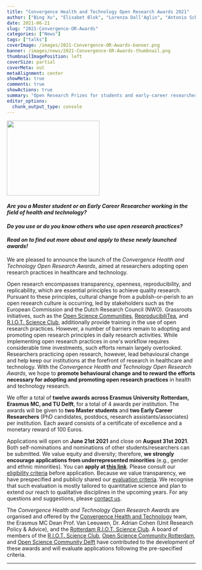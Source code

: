 ```yaml
---
title: "Convergence Health and Technology Open Research Awards 2021"
author: ["Bing Xu", "Elisabet Blok", "Lorenza Dall'Aglio", "Antonio Schettino"]
date: 2021-06-21
slug: "2021-Convergence-OR-Awards"
categories: ["News"]
tags: ["talks"]
coverImage: /images/2021-Convergence-OR-Awards-banner.png
banner: /images/news/2021-Convergence-OR-Awards-thumbnail.png
thumbnailImagePosition: left
coverSize: partial
coverMeta: out
metaAlignment: center
showMeta: true
comments: true
showActions: true
summary: "Open Research Prizes for students and early-career researchers!"
editor_options: 
  chunk_output_type: console
---
```

<img border="0" alt="" src="/images/news/2021-Convergence-OR-Awards-thumbnail.png" width="70%" height="200" align="center">

<BR>

#### *Are you a Master student or an Early Career Researcher working in the field of health and technology?*   

#### *Do you use or do you know others who use open research practices?*   

#### *Read on to find out more about and apply to these newly launched awards!*

We are pleased to announce the launch of the *Convergence Health and Technology Open Research Awards*, aimed at researchers adopting open research practices in healthcare and technology. 

Open research encompasses transparency, openness, reproducibility, and replicability, which are essential principles to achieve quality research. Pursuant to these principles, cultural change from a publish-or-perish to an open research culture is occurring, led by stakeholders such as the European Commission and the Dutch Research Council (NWO). Grassroots initiatives, such as the [Open Science Communities](http://startyourosc.com/), [ReproducibiliTea](https://reproducibilitea.org/), and [R.I.O.T. Science Club](http://riotscience.co.uk/), additionally provide training in the use of open research practices. However, a number of barriers remain to adopting and promoting open research principles in daily research activities. While implementing open research practices in one's workflow requires considerable time investments, such efforts remain largely overlooked. Researchers practicing open research, however, lead behavioural change and help keep our institutions at the forefront of research in healthcare and technology. With the *Convergence Health and Technology Open Research Awards*, we hope to **promote behavioural change and to reward the efforts necessary for adopting and promoting open research practices** in health and technology research.

We offer a total of **twelve awards across Erasmus University Rotterdam, Erasmus MC, and TU Delft**, for a total of 4 awards per institution. The awards will be given to **two Master students** and **two Early Career Researchers** (PhD candidates, postdocs, research assistants/associates) per institution. Each award consists of a certificate of excellence and a monetary reward of 100 Euros.

Applications will open on **June 21st 2021** and close on **August 31st 2021**. Both self-nominations and nominations of other students/researchers can be submitted. We value equity and diversity; therefore, **we strongly encourage applications from underrepresented minorities** (e.g., gender and ethnic minorities). You can **apply at [this link](https://docs.google.com/forms/d/e/1FAIpQLSekikGGGjhCVF-z052AnUklN3KV-_TH7MuO4EUuvI1uo6V_iQ/viewform)**. Please consult our [eligibility criteria](https://docs.google.com/document/d/1nBmTeQom70n2Iw_HT6GCQRWv6zN8LS0LLQVNvy7x_UE/edit?usp=sharing) before application. Because we value transparency, we have prespecified and publicly shared our [evaluation criteria](https://docs.google.com/document/d/16RztntO8UTdO5ymOGrfJOU-aj9FAGbrcHj3mIQ4Egeo/edit?usp=sharing). We recognise that such evaluation is mostly tailored to quantitative science and plan to extend our reach to qualitative disciplines in the upcoming years. For any questions and suggestions, please [contact us](mailto:info@riotscienceNL.com).

The *Convergence Health and Technology Open Research Awards* are organised and offered by the [Convergence Health and Technology](https://convergence.healthandtechnology.nl/) team, the Erasmus MC Dean Prof. Van Leeuwen, Dr. Adrian Cohen (Unit Research Policy & Advice), and the [Rotterdam R.I.O.T. Science Club](https://www.riotsciencenl.com/). A board of members of the [R.I.O.T. Science Club](http://www.riotscience.co.uk/), [Open Science Community Rotterdam](https://www.openscience-rotterdam.com/home/), and [Open Science Community Delft](https://osc-delft.github.io/) have contributed to the development of these awards and will evaluate applications following the pre-specified criteria.

***


